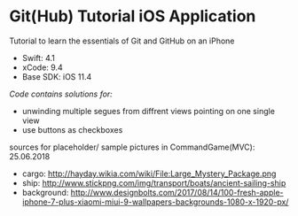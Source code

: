# Git(Hub) Tutorial iOS Application
Tutorial to learn the essentials of Git and GitHub on an iPhone

- Swift: 4.1
- xCode: 9.4
- Base SDK: iOS 11.4

*Code contains solutions for:*
- unwinding multiple segues from diffrent views pointing on one single view
- use buttons as checkboxes

sources for placeholder/ sample pictures in CommandGame(MVC):
25.06.2018
- cargo: http://hayday.wikia.com/wiki/File:Large_Mystery_Package.png
- ship: http://www.stickpng.com/img/transport/boats/ancient-sailing-ship
- background: http://www.designbolts.com/2017/08/14/100-fresh-apple-iphone-7-plus-xiaomi-miui-9-wallpapers-backgrounds-1080-x-1920-px/
